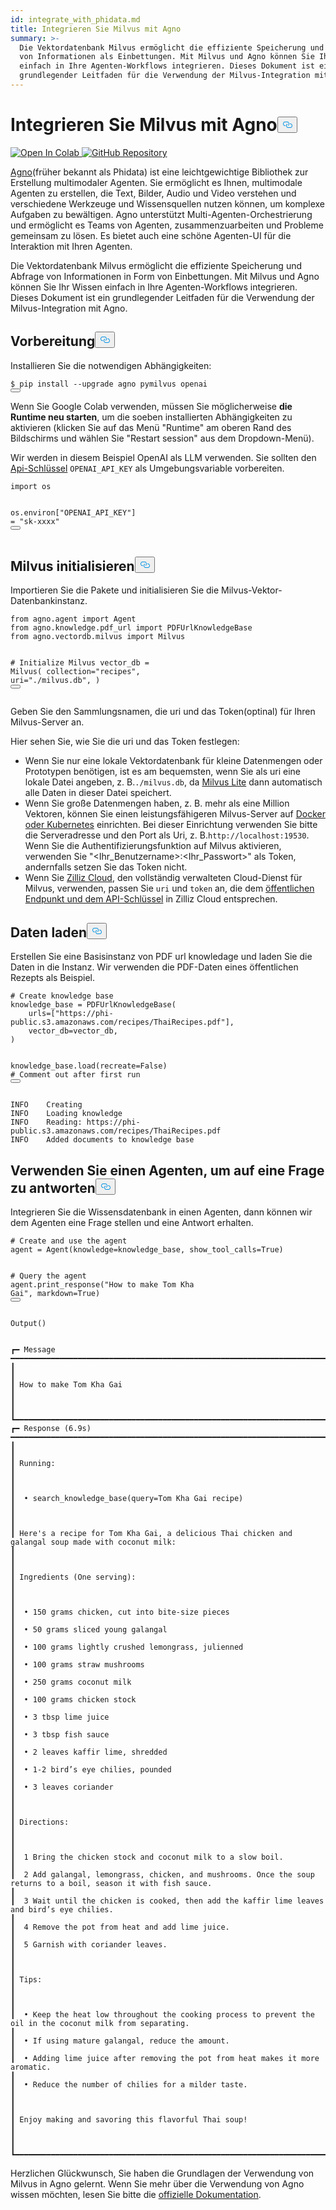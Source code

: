```yaml
---
id: integrate_with_phidata.md
title: Integrieren Sie Milvus mit Agno
summary: >-
  Die Vektordatenbank Milvus ermöglicht die effiziente Speicherung und den Abruf
  von Informationen als Einbettungen. Mit Milvus und Agno können Sie Ihr Wissen
  einfach in Ihre Agenten-Workflows integrieren. Dieses Dokument ist ein
  grundlegender Leitfaden für die Verwendung der Milvus-Integration mit Agno.
---
```

<h1 id="Integrate-Milvus-with-Agno" class="common-anchor-header">Integrieren Sie Milvus mit Agno<button data-href="#Integrate-Milvus-with-Agno" class="anchor-icon" translate="no">
      <svg translate="no"
        aria-hidden="true"
        focusable="false"
        height="20"
        version="1.1"
        viewBox="0 0 16 16"
        width="16"
      >
        <path
          fill="#0092E4"
          fill-rule="evenodd"
          d="M4 9h1v1H4c-1.5 0-3-1.69-3-3.5S2.55 3 4 3h4c1.45 0 3 1.69 3 3.5 0 1.41-.91 2.72-2 3.25V8.59c.58-.45 1-1.27 1-2.09C10 5.22 8.98 4 8 4H4c-.98 0-2 1.22-2 2.5S3 9 4 9zm9-3h-1v1h1c1 0 2 1.22 2 2.5S13.98 12 13 12H9c-.98 0-2-1.22-2-2.5 0-.83.42-1.64 1-2.09V6.25c-1.09.53-2 1.84-2 3.25C6 11.31 7.55 13 9 13h4c1.45 0 3-1.69 3-3.5S14.5 6 13 6z"
        ></path>
      </svg>
    </button></h1><p><a href="https://colab.research.google.com/github/milvus-io/bootcamp/blob/master/bootcamp/tutorials/integration/integrate_with_phidata.ipynb" target="_parent">
<img translate="no" src="https://colab.research.google.com/assets/colab-badge.svg" alt="Open In Colab"/>
</a>
<a href="https://github.com/milvus-io/bootcamp/blob/master/bootcamp/tutorials/integration/integrate_with_phidata.ipynb" target="_blank">
<img translate="no" src="https://img.shields.io/badge/View%20on%20GitHub-555555?style=flat&logo=github&logoColor=white" alt="GitHub Repository"/>
</a></p>
<p><a href="https://docs.agno.com/introduction">Agno</a>(früher bekannt als Phidata) ist eine leichtgewichtige Bibliothek zur Erstellung multimodaler Agenten. Sie ermöglicht es Ihnen, multimodale Agenten zu erstellen, die Text, Bilder, Audio und Video verstehen und verschiedene Werkzeuge und Wissensquellen nutzen können, um komplexe Aufgaben zu bewältigen. Agno unterstützt Multi-Agenten-Orchestrierung und ermöglicht es Teams von Agenten, zusammenzuarbeiten und Probleme gemeinsam zu lösen. Es bietet auch eine schöne Agenten-UI für die Interaktion mit Ihren Agenten.</p>
<p>Die Vektordatenbank Milvus ermöglicht die effiziente Speicherung und Abfrage von Informationen in Form von Einbettungen. Mit Milvus und Agno können Sie Ihr Wissen einfach in Ihre Agenten-Workflows integrieren. Dieses Dokument ist ein grundlegender Leitfaden für die Verwendung der Milvus-Integration mit Agno.</p>
<h2 id="Preparation" class="common-anchor-header">Vorbereitung<button data-href="#Preparation" class="anchor-icon" translate="no">
      <svg translate="no"
        aria-hidden="true"
        focusable="false"
        height="20"
        version="1.1"
        viewBox="0 0 16 16"
        width="16"
      >
        <path
          fill="#0092E4"
          fill-rule="evenodd"
          d="M4 9h1v1H4c-1.5 0-3-1.69-3-3.5S2.55 3 4 3h4c1.45 0 3 1.69 3 3.5 0 1.41-.91 2.72-2 3.25V8.59c.58-.45 1-1.27 1-2.09C10 5.22 8.98 4 8 4H4c-.98 0-2 1.22-2 2.5S3 9 4 9zm9-3h-1v1h1c1 0 2 1.22 2 2.5S13.98 12 13 12H9c-.98 0-2-1.22-2-2.5 0-.83.42-1.64 1-2.09V6.25c-1.09.53-2 1.84-2 3.25C6 11.31 7.55 13 9 13h4c1.45 0 3-1.69 3-3.5S14.5 6 13 6z"
        ></path>
      </svg>
    </button></h2><p>Installieren Sie die notwendigen Abhängigkeiten:</p>
<pre><code translate="no" class="language-python">$ pip install --upgrade agno pymilvus openai
<button class="copy-code-btn"></button></code></pre>
<div class="alert note">
<p>Wenn Sie Google Colab verwenden, müssen Sie möglicherweise <strong>die Runtime neu starten</strong>, um die soeben installierten Abhängigkeiten zu aktivieren (klicken Sie auf das Menü "Runtime" am oberen Rand des Bildschirms und wählen Sie "Restart session" aus dem Dropdown-Menü).</p>
</div>
<p>Wir werden in diesem Beispiel OpenAI als LLM verwenden. Sie sollten den <a href="https://platform.openai.com/docs/quickstart">Api-Schlüssel</a> <code translate="no">OPENAI_API_KEY</code> als Umgebungsvariable vorbereiten.</p>
<pre><code translate="no" class="language-python"><span class="hljs-keyword">import</span> os

os.<span class="hljs-property">environ</span>[<span class="hljs-string">&quot;OPENAI_API_KEY&quot;</span>] = <span class="hljs-string">&quot;sk-xxxx&quot;</span>
<button class="copy-code-btn"></button></code></pre>
<h2 id="Initalize-Milvus" class="common-anchor-header">Milvus initialisieren<button data-href="#Initalize-Milvus" class="anchor-icon" translate="no">
      <svg translate="no"
        aria-hidden="true"
        focusable="false"
        height="20"
        version="1.1"
        viewBox="0 0 16 16"
        width="16"
      >
        <path
          fill="#0092E4"
          fill-rule="evenodd"
          d="M4 9h1v1H4c-1.5 0-3-1.69-3-3.5S2.55 3 4 3h4c1.45 0 3 1.69 3 3.5 0 1.41-.91 2.72-2 3.25V8.59c.58-.45 1-1.27 1-2.09C10 5.22 8.98 4 8 4H4c-.98 0-2 1.22-2 2.5S3 9 4 9zm9-3h-1v1h1c1 0 2 1.22 2 2.5S13.98 12 13 12H9c-.98 0-2-1.22-2-2.5 0-.83.42-1.64 1-2.09V6.25c-1.09.53-2 1.84-2 3.25C6 11.31 7.55 13 9 13h4c1.45 0 3-1.69 3-3.5S14.5 6 13 6z"
        ></path>
      </svg>
    </button></h2><p>Importieren Sie die Pakete und initialisieren Sie die Milvus-Vektor-Datenbankinstanz.</p>
<pre><code translate="no" class="language-python"><span class="hljs-keyword">from</span> agno.agent <span class="hljs-keyword">import</span> Agent
<span class="hljs-keyword">from</span> agno.knowledge.pdf_url <span class="hljs-keyword">import</span> PDFUrlKnowledgeBase
<span class="hljs-keyword">from</span> agno.vectordb.milvus <span class="hljs-keyword">import</span> Milvus

<span class="hljs-comment"># Initialize Milvus</span>
vector_db = Milvus(
    collection=<span class="hljs-string">&quot;recipes&quot;</span>,
    uri=<span class="hljs-string">&quot;./milvus.db&quot;</span>,
)
<button class="copy-code-btn"></button></code></pre>
<p>Geben Sie den Sammlungsnamen, die uri und das Token(optinal) für Ihren Milvus-Server an.</p>
<div class="alert note">
<p>Hier sehen Sie, wie Sie die uri und das Token festlegen:</p>
<ul>
<li>Wenn Sie nur eine lokale Vektordatenbank für kleine Datenmengen oder Prototypen benötigen, ist es am bequemsten, wenn Sie als uri eine lokale Datei angeben, z. B.<code translate="no">./milvus.db</code>, da <a href="https://milvus.io/docs/milvus_lite.md">Milvus Lite</a> dann automatisch alle Daten in dieser Datei speichert.</li>
<li>Wenn Sie große Datenmengen haben, z. B. mehr als eine Million Vektoren, können Sie einen leistungsfähigeren Milvus-Server auf <a href="https://milvus.io/docs/quickstart.md">Docker oder Kubernetes</a> einrichten. Bei dieser Einrichtung verwenden Sie bitte die Serveradresse und den Port als Uri, z. B.<code translate="no">http://localhost:19530</code>. Wenn Sie die Authentifizierungsfunktion auf Milvus aktivieren, verwenden Sie "&lt;Ihr_Benutzername&gt;:&lt;Ihr_Passwort&gt;" als Token, andernfalls setzen Sie das Token nicht.</li>
<li>Wenn Sie <a href="https://zilliz.com/cloud">Zilliz Cloud</a>, den vollständig verwalteten Cloud-Dienst für Milvus, verwenden, passen Sie <code translate="no">uri</code> und <code translate="no">token</code> an, die dem <a href="https://docs.zilliz.com/docs/on-zilliz-cloud-console#cluster-details">öffentlichen Endpunkt und dem API-Schlüssel</a> in Zilliz Cloud entsprechen.</li>
</ul>
</div>
<h2 id="Load-data" class="common-anchor-header">Daten laden<button data-href="#Load-data" class="anchor-icon" translate="no">
      <svg translate="no"
        aria-hidden="true"
        focusable="false"
        height="20"
        version="1.1"
        viewBox="0 0 16 16"
        width="16"
      >
        <path
          fill="#0092E4"
          fill-rule="evenodd"
          d="M4 9h1v1H4c-1.5 0-3-1.69-3-3.5S2.55 3 4 3h4c1.45 0 3 1.69 3 3.5 0 1.41-.91 2.72-2 3.25V8.59c.58-.45 1-1.27 1-2.09C10 5.22 8.98 4 8 4H4c-.98 0-2 1.22-2 2.5S3 9 4 9zm9-3h-1v1h1c1 0 2 1.22 2 2.5S13.98 12 13 12H9c-.98 0-2-1.22-2-2.5 0-.83.42-1.64 1-2.09V6.25c-1.09.53-2 1.84-2 3.25C6 11.31 7.55 13 9 13h4c1.45 0 3-1.69 3-3.5S14.5 6 13 6z"
        ></path>
      </svg>
    </button></h2><p>Erstellen Sie eine Basisinstanz von PDF url knowledage und laden Sie die Daten in die Instanz. Wir verwenden die PDF-Daten eines öffentlichen Rezepts als Beispiel.</p>
<pre><code translate="no" class="language-python"><span class="hljs-comment"># Create knowledge base</span>
knowledge_base = PDFUrlKnowledgeBase(
    urls=[<span class="hljs-string">&quot;https://phi-public.s3.amazonaws.com/recipes/ThaiRecipes.pdf&quot;</span>],
    vector_db=vector_db,
)

knowledge_base.load(recreate=<span class="hljs-literal">False</span>)  <span class="hljs-comment"># Comment out after first run</span>
<button class="copy-code-btn"></button></code></pre>
<pre><code translate="no">INFO    Creating
INFO    Loading knowledge  
INFO    Reading: https://phi-public.s3.amazonaws.com/recipes/ThaiRecipes.pdf       
INFO    Added documents to knowledge base                                                                             
</code></pre>
<h2 id="Use-agent-to-response-to-a-question" class="common-anchor-header">Verwenden Sie einen Agenten, um auf eine Frage zu antworten<button data-href="#Use-agent-to-response-to-a-question" class="anchor-icon" translate="no">
      <svg translate="no"
        aria-hidden="true"
        focusable="false"
        height="20"
        version="1.1"
        viewBox="0 0 16 16"
        width="16"
      >
        <path
          fill="#0092E4"
          fill-rule="evenodd"
          d="M4 9h1v1H4c-1.5 0-3-1.69-3-3.5S2.55 3 4 3h4c1.45 0 3 1.69 3 3.5 0 1.41-.91 2.72-2 3.25V8.59c.58-.45 1-1.27 1-2.09C10 5.22 8.98 4 8 4H4c-.98 0-2 1.22-2 2.5S3 9 4 9zm9-3h-1v1h1c1 0 2 1.22 2 2.5S13.98 12 13 12H9c-.98 0-2-1.22-2-2.5 0-.83.42-1.64 1-2.09V6.25c-1.09.53-2 1.84-2 3.25C6 11.31 7.55 13 9 13h4c1.45 0 3-1.69 3-3.5S14.5 6 13 6z"
        ></path>
      </svg>
    </button></h2><p>Integrieren Sie die Wissensdatenbank in einen Agenten, dann können wir dem Agenten eine Frage stellen und eine Antwort erhalten.</p>
<pre><code translate="no" class="language-python"><span class="hljs-comment"># Create and use the agent</span>
agent = Agent(knowledge=knowledge_base, show_tool_calls=<span class="hljs-literal">True</span>)

<span class="hljs-comment"># Query the agent</span>
agent.print_response(<span class="hljs-string">&quot;How to make Tom Kha Gai&quot;</span>, markdown=<span class="hljs-literal">True</span>)
<button class="copy-code-btn"></button></code></pre>
<pre><code translate="no">Output()


┏━ Message ━━━━━━━━━━━━━━━━━━━━━━━━━━━━━━━━━━━━━━━━━━━━━━━━━━━━━━━━━━━━━━━━━━━━━━━━━━━━━━━━━━━━━━━━━━━━━━━━━━━━━━━━━━━━━━━━━━━━━━━━━━━━━━━━━━━━━━━━━━━━━━━━━━━┓
┃                                                                                                                                                             ┃
┃ How to make Tom Kha Gai                                                                                                                                     ┃
┃                                                                                                                                                             ┃
┗━━━━━━━━━━━━━━━━━━━━━━━━━━━━━━━━━━━━━━━━━━━━━━━━━━━━━━━━━━━━━━━━━━━━━━━━━━━━━━━━━━━━━━━━━━━━━━━━━━━━━━━━━━━━━━━━━━━━━━━━━━━━━━━━━━━━━━━━━━━━━━━━━━━━━━━━━━━━━┛
┏━ Response (6.9s) ━━━━━━━━━━━━━━━━━━━━━━━━━━━━━━━━━━━━━━━━━━━━━━━━━━━━━━━━━━━━━━━━━━━━━━━━━━━━━━━━━━━━━━━━━━━━━━━━━━━━━━━━━━━━━━━━━━━━━━━━━━━━━━━━━━━━━━━━━━━┓
┃                                                                                                                                                             ┃
┃ Running:                                                                                                                                                    ┃
┃                                                                                                                                                             ┃
┃  • search_knowledge_base(query=Tom Kha Gai recipe)                                                                                                          ┃
┃                                                                                                                                                             ┃
┃ Here's a recipe for Tom Kha Gai, a delicious Thai chicken and galangal soup made with coconut milk:                                                         ┃
┃                                                                                                                                                             ┃
┃ Ingredients (One serving):                                                                                                                                  ┃
┃                                                                                                                                                             ┃
┃  • 150 grams chicken, cut into bite-size pieces                                                                                                             ┃
┃  • 50 grams sliced young galangal                                                                                                                           ┃
┃  • 100 grams lightly crushed lemongrass, julienned                                                                                                          ┃
┃  • 100 grams straw mushrooms                                                                                                                                ┃
┃  • 250 grams coconut milk                                                                                                                                   ┃
┃  • 100 grams chicken stock                                                                                                                                  ┃
┃  • 3 tbsp lime juice                                                                                                                                        ┃
┃  • 3 tbsp fish sauce                                                                                                                                        ┃
┃  • 2 leaves kaffir lime, shredded                                                                                                                           ┃
┃  • 1-2 bird’s eye chilies, pounded                                                                                                                          ┃
┃  • 3 leaves coriander                                                                                                                                       ┃
┃                                                                                                                                                             ┃
┃ Directions:                                                                                                                                                 ┃
┃                                                                                                                                                             ┃
┃  1 Bring the chicken stock and coconut milk to a slow boil.                                                                                                 ┃
┃  2 Add galangal, lemongrass, chicken, and mushrooms. Once the soup returns to a boil, season it with fish sauce.                                            ┃
┃  3 Wait until the chicken is cooked, then add the kaffir lime leaves and bird’s eye chilies.                                                                ┃
┃  4 Remove the pot from heat and add lime juice.                                                                                                             ┃
┃  5 Garnish with coriander leaves.                                                                                                                           ┃
┃                                                                                                                                                             ┃
┃ Tips:                                                                                                                                                       ┃
┃                                                                                                                                                             ┃
┃  • Keep the heat low throughout the cooking process to prevent the oil in the coconut milk from separating.                                                 ┃
┃  • If using mature galangal, reduce the amount.                                                                                                             ┃
┃  • Adding lime juice after removing the pot from heat makes it more aromatic.                                                                               ┃
┃  • Reduce the number of chilies for a milder taste.                                                                                                         ┃
┃                                                                                                                                                             ┃
┃ Enjoy making and savoring this flavorful Thai soup!                                                                                                         ┃
┃                                                                                                                                                             ┃
┗━━━━━━━━━━━━━━━━━━━━━━━━━━━━━━━━━━━━━━━━━━━━━━━━━━━━━━━━━━━━━━━━━━━━━━━━━━━━━━━━━━━━━━━━━━━━━━━━━━━━━━━━━━━━━━━━━━━━━━━━━━━━━━━━━━━━━━━━━━━━━━━━━━━━━━━━━━━━━┛
</code></pre>
<p>Herzlichen Glückwunsch, Sie haben die Grundlagen der Verwendung von Milvus in Agno gelernt. Wenn Sie mehr über die Verwendung von Agno wissen möchten, lesen Sie bitte die <a href="https://docs.agno.com/introduction">offizielle Dokumentation</a>.</p>
